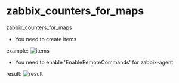 # zabbix_counters_for_maps
zabbix_counters_for_maps

- You need to create items

example:
![items](https://cloud.githubusercontent.com/assets/12140221/25774491/bce28434-32b9-11e7-8a48-663d33dc4f82.PNG)

- You need to enable 'EnableRemoteCommands' for zabbix-agent

result:
![result](https://cloud.githubusercontent.com/assets/12140221/25774524/ac8b2978-32ba-11e7-847f-4a3364aef706.PNG)



